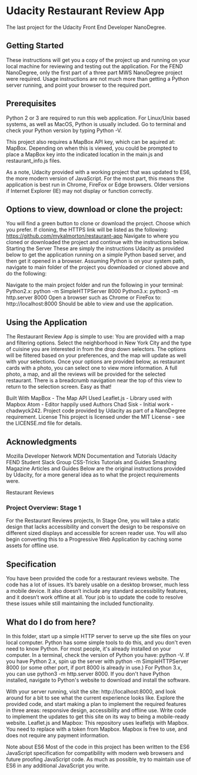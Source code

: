 # Udacity Restaurant Review App 
The last project for the Udacity Front End Developer NanoDegree. 

## Getting Started
These instructions will get you a copy of the project up and running on your local machine for reviewing and testing out the application. For the FEND NanoDegree, only the first part of a three part MWS NanoDegree project were required. Usage instructions are not much more than getting a Python server running, and point your browser to the required port.

## Prerequisites
Python 2 or 3 are required to run this web application. For Linux/Unix based systems, as well as MacOS, Python is usually included. Go to terminal and check your Python version by typing Python -V.

This project also requires a MapBox API key, which can be aquired at: MapBox. Depending on when this is viewed, you could be prompted to place a MapBox key into the indicated location in the main.js and restaurant_info.js files.

As a note, Udacity provided with a working project that was updated to ES6, the more modern version of JavaScript. For the most part, this means the application is best run in Chrome, FireFox or Edge browsers. Older versions if Internet Explorer (IE) may not display or function correctly.

## Options to view, download or clone the project:

You will find a green button to clone or download the project. Choose which you prefer.
If cloning, the HTTPS link will be listed as the following: https://github.com/mykalmorton/restaurant-app
Navigate to where you cloned or downloaded the project and continue with the instructions below.
Starting the Server
These are simply the instructions Udacity as provided below to get the application running on a simple Python based server, and then get it opened in a browser. Assuming Python is on your system path, navigate to main folder of the project you downloaded or cloned above and do the following:

Navigate to the main project folder and run the following in your terminal:
Python2.x: python -m SimpleHTTPServer 8000
Python3.x: python3 -m http.server 8000
Open a browser such as Chrome or FireFox to:
http://localhost:8000
Should be able to view and use the application.

## Using the Application
The Restaurant Review App is simple to use: You are provided with a map and filtering options. Select the neighborhood in New York City and the type of cuisine you are interested in from the drop down selectors. The options will be filtered based on your preferences, and the map will update as well with your selections. Once your options are provided below, as restaurant cards with a photo, you can select one to view more information. A full photo, a map, and all the reviews will be provided for the selected restaurant. There is a breadcrumb navigation near the top of this view to return to the selection screen. Easy as that!

Built With
MapBox - The Map API Used
Leaflet.js - Library used with Mapbox
Atom - Editor happily used
Authors
Chad Sisk - Initial work - chadwyck242.
Project code provided by Udacity as part of a NanoDegree requirement.
License
This project is licensed under the MIT License - see the LICENSE.md file for details.

## Acknowledgments
Mozilla Developer Network MDN Documentation and Tutorials
Udacity FEND Student Slack Group
CSS-Tricks Tutorials and Guides
Smashing Magazine Articles and Guides
Below are the original instructions provided by Udacity, for a more general idea as to what the project requirements were.

Restaurant Reviews
### Project Overview: Stage 1
For the Restaurant Reviews projects, In Stage One, you will take a static design that lacks accessibility and convert the design to be responsive on different sized displays and accessible for screen reader use. You will also begin converting this to a Progressive Web Application by caching some assets for offline use.

## Specification
You have been provided the code for a restaurant reviews website. The code has a lot of issues. It’s barely usable on a desktop browser, much less a mobile device. It also doesn’t include any standard accessibility features, and it doesn’t work offline at all. Your job is to update the code to resolve these issues while still maintaining the included functionality.

## What do I do from here?
In this folder, start up a simple HTTP server to serve up the site files on your local computer. Python has some simple tools to do this, and you don't even need to know Python. For most people, it's already installed on your computer.
In a terminal, check the version of Python you have: python -V. If you have Python 2.x, spin up the server with python -m SimpleHTTPServer 8000 (or some other port, if port 8000 is already in use.) For Python 3.x, you can use python3 -m http.server 8000. If you don't have Python installed, navigate to Python's website to download and install the software.

With your server running, visit the site: http://localhost:8000, and look around for a bit to see what the current experience looks like.
Explore the provided code, and start making a plan to implement the required features in three areas: responsive design, accessibility and offline use.
Write code to implement the updates to get this site on its way to being a mobile-ready website.
Leaflet.js and Mapbox:
This repository uses leafletjs with Mapbox. You need to replace <your MAPBOX API KEY HERE> with a token from Mapbox. Mapbox is free to use, and does not require any payment information.

Note about ES6
Most of the code in this project has been written to the ES6 JavaScript specification for compatibility with modern web browsers and future proofing JavaScript code. As much as possible, try to maintain use of ES6 in any additional JavaScript you write.
